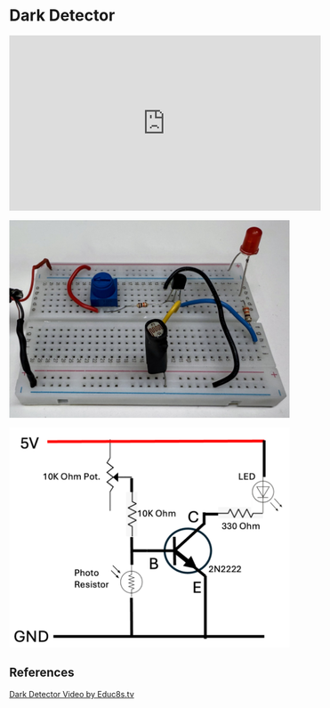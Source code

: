 # Dark Detector

<iframe width="560" height="315" src="https://www.youtube.com/embed/toMRH3D9Gwk?si=MiJ7ZA_ZMp56QQcn" title="YouTube video player" frameborder="0" allow="accelerometer; autoplay; clipboard-write; encrypted-media; gyroscope; picture-in-picture; web-share" referrerpolicy="strict-origin-when-cross-origin" allowfullscreen></iframe>

![](../img/dark-detector.jpg)

![](../img/dark-detector-circuit.png)

## References

[Dark Detector Video by Educ8s.tv](https://www.youtube.com/watch?v=eEBMTpxdPiE)